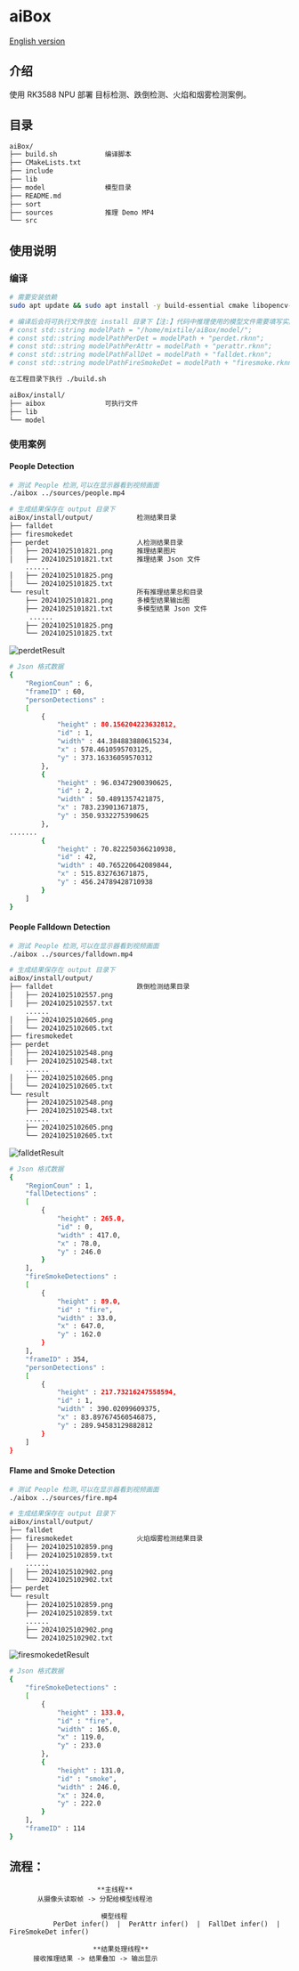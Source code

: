 # aiBox

[English version](README_EN.md)
## 介绍
使用 RK3588 NPU 部署 目标检测、跌倒检测、火焰和烟雾检测案例。

## 目录
``` bash
aiBox/
├── build.sh            编译脚本
├── CMakeLists.txt      
├── include
├── lib
├── model               模型目录
├── README.md
├── sort
├── sources             推理 Demo MP4
└── src
```

## 使用说明

### 编译
```bash
# 需要安装依赖
sudo apt update && sudo apt install -y build-essential cmake libopencv-dev libjsoncpp-dev

# 编译后会将可执行文件放在 install 目录下【注:】代码中推理使用的模型文件需要填写实际的路径
# const std::string modelPath = "/home/mixtile/aiBox/model/";
# const std::string modelPathPerDet = modelPath + "perdet.rknn";
# const std::string modelPathPerAttr = modelPath + "perattr.rknn";
# const std::string modelPathFallDet = modelPath + "falldet.rknn";
# const std::string modelPathFireSmokeDet = modelPath + "firesmoke.rknn";

在工程目录下执行 ./build.sh

aiBox/install/
├── aibox               可执行文件
├── lib
└── model
```

### 使用案例
#### People Detection
```bash
# 测试 People 检测,可以在显示器看到视频画面
./aibox ../sources/people.mp4

# 生成结果保存在 output 目录下
aiBox/install/output/           检测结果目录
├── falldet
├── firesmokedet
├── perdet                      人检测结果目录
│   ├── 20241025101821.png      推理结果图片
│   ├── 20241025101821.txt      推理结果 Json 文件
    ......
│   ├── 20241025101825.png
│   └── 20241025101825.txt
└── result                      所有推理结果总和目录
    ├── 20241025101821.png      多模型结果输出图
    ├── 20241025101821.txt      多模型结果 Json 文件
     ......
    ├── 20241025101825.png
    └── 20241025101825.txt

``` 

![perdetResult](sources/perdetResult.png)
```bash
# Json 格式数据
{
	"RegionCoun" : 6,
	"frameID" : 60,
	"personDetections" : 
	[
		{
			"height" : 80.156204223632812,
			"id" : 1,
			"width" : 44.384883880615234,
			"x" : 578.4610595703125,
			"y" : 373.16336059570312
		},
		{
			"height" : 96.03472900390625,
			"id" : 2,
			"width" : 50.4891357421875,
			"x" : 783.239013671875,
			"y" : 350.9332275390625
		},
.......
		{
			"height" : 70.822250366210938,
			"id" : 42,
			"width" : 40.765220642089844,
			"x" : 515.832763671875,
			"y" : 456.24789428710938
		}
	]
}
```

#### People Falldown Detection
```bash
# 测试 People 检测,可以在显示器看到视频画面
./aibox ../sources/falldown.mp4

# 生成结果保存在 output 目录下
aiBox/install/output/
├── falldet                     跌倒检测结果目录
│   ├── 20241025102557.png
│   ├── 20241025102557.txt
    ......
│   ├── 20241025102605.png
│   └── 20241025102605.txt
├── firesmokedet
├── perdet
│   ├── 20241025102548.png
│   ├── 20241025102548.txt
    ......
│   ├── 20241025102605.png
│   └── 20241025102605.txt
└── result
    ├── 20241025102548.png
    ├── 20241025102548.txt
    ......
    ├── 20241025102605.png
    └── 20241025102605.txt

```

![falldetResult](sources/falldetResult.png)
```bash
# Json 格式数据
{
	"RegionCoun" : 1,
	"fallDetections" : 
	[
		{
			"height" : 265.0,
			"id" : 0,
			"width" : 417.0,
			"x" : 78.0,
			"y" : 246.0
		}
	],
	"fireSmokeDetections" : 
	[
		{
			"height" : 89.0,
			"id" : "fire",
			"width" : 33.0,
			"x" : 647.0,
			"y" : 162.0
		}
	],
	"frameID" : 354,
	"personDetections" : 
	[
		{
			"height" : 217.73216247558594,
			"id" : 1,
			"width" : 390.02099609375,
			"x" : 83.897674560546875,
			"y" : 289.94583129882812
		}
	]
}
```

#### Flame and Smoke Detection
```bash
# 测试 People 检测,可以在显示器看到视频画面
./aibox ../sources/fire.mp4

# 生成结果保存在 output 目录下
aiBox/install/output/
├── falldet
├── firesmokedet                火焰烟雾检测结果目录
│   ├── 20241025102859.png
│   ├── 20241025102859.txt
    ......
│   ├── 20241025102902.png
│   └── 20241025102902.txt
├── perdet
└── result
    ├── 20241025102859.png
    ├── 20241025102859.txt
    ......
    ├── 20241025102902.png
    └── 20241025102902.txt

``` 

![firesmokedetResult](sources/firesmokedetResult.png)
```bash
# Json 格式数据
{
	"fireSmokeDetections" : 
	[
		{
			"height" : 133.0,
			"id" : "fire",
			"width" : 165.0,
			"x" : 119.0,
			"y" : 233.0
		},
		{
			"height" : 131.0,
			"id" : "smoke",
			"width" : 246.0,
			"x" : 324.0,
			"y" : 222.0
		}
	],
	"frameID" : 114
}
```

## 流程：
                          **主线程**
           从摄像头读取帧 -> 分配给模型线程池

                           模型线程
               PerDet infer()  |  PerAttr infer()  |  FallDet infer()  |  FireSmokeDet infer()

                         **结果处理线程**
          接收推理结果 -> 结果叠加 -> 输出显示


